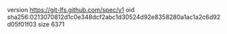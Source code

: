 version https://git-lfs.github.com/spec/v1
oid sha256:0213070812d1c0e348dcf2abc1d30524d92e8358280a1ac1a2c6d92d05f01f03
size 6371
